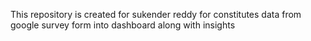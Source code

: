 
This repository is created for sukender reddy for constitutes data from google survey form into dashboard along with insights
